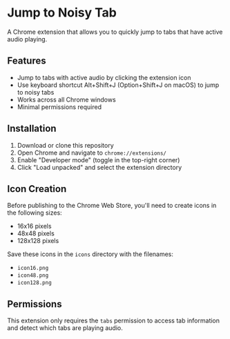 # Jump to Noisy Tab

A Chrome extension that allows you to quickly jump to tabs that have active audio playing.

## Features

- Jump to tabs with active audio by clicking the extension icon
- Use keyboard shortcut Alt+Shift+J (Option+Shift+J on macOS) to jump to noisy tabs
- Works across all Chrome windows
- Minimal permissions required

## Installation

1. Download or clone this repository
2. Open Chrome and navigate to `chrome://extensions/`
3. Enable "Developer mode" (toggle in the top-right corner)
4. Click "Load unpacked" and select the extension directory

## Icon Creation

Before publishing to the Chrome Web Store, you'll need to create icons in the following sizes:
- 16x16 pixels
- 48x48 pixels 
- 128x128 pixels

Save these icons in the `icons` directory with the filenames:
- `icon16.png`
- `icon48.png`
- `icon128.png`

## Permissions

This extension only requires the `tabs` permission to access tab information and detect which tabs are playing audio.